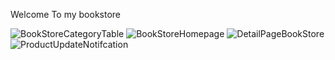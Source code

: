 Welcome To my bookstore


![BookStoreCategoryTable](https://github.com/Dhiren2002/DhirenBookStore/assets/92098541/c0d721fc-9f0a-4200-ac84-99b5544efb18)
![BookStoreHomepage](https://github.com/Dhiren2002/DhirenBookStore/assets/92098541/410c888a-8ddd-4037-b331-f36668eeca32)
![DetailPageBookStore](https://github.com/Dhiren2002/DhirenBookStore/assets/92098541/41e55e27-1aa5-4ea2-86b0-17602d0e4a09)
![ProductUpdateNotifcation](https://github.com/Dhiren2002/DhirenBookStore/assets/92098541/85b797e6-5da0-4866-b910-448338d54b9f)
